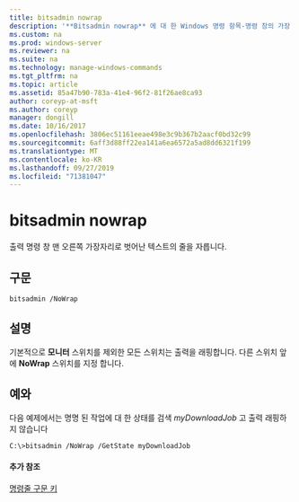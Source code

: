 ```yaml
---
title: bitsadmin nowrap
description: '**Bitsadmin nowrap** 에 대 한 Windows 명령 항목-명령 창의 가장 오른쪽 가장자리를 벗어나 확장 되는 출력 텍스트 줄을 자릅니다.'
ms.custom: na
ms.prod: windows-server
ms.reviewer: na
ms.suite: na
ms.technology: manage-windows-commands
ms.tgt_pltfrm: na
ms.topic: article
ms.assetid: 85a47b90-783a-41e4-96f2-81f26ae8ca93
author: coreyp-at-msft
ms.author: coreyp
manager: dongill
ms.date: 10/16/2017
ms.openlocfilehash: 3806ec51161eeae498e3c9b367b2aacf0bd32c99
ms.sourcegitcommit: 6aff3d88ff22ea141a6ea6572a5ad8dd6321f199
ms.translationtype: MT
ms.contentlocale: ko-KR
ms.lasthandoff: 09/27/2019
ms.locfileid: "71381047"
---
```

# <a name="bitsadmin-nowrap"></a>bitsadmin nowrap

출력 명령 창 맨 오른쪽 가장자리로 벗어난 텍스트의 줄을 자릅니다.

## <a name="syntax"></a>구문

```
bitsadmin /NoWrap
```

## <a name="remarks"></a>설명

기본적으로 **모니터** 스위치를 제외한 모든 스위치는 출력을 래핑합니다. 다른 스위치 앞에 **NoWrap** 스위치를 지정 합니다.

## <a name="BKMK_examples"></a>예와

다음 예제에서는 명명 된 작업에 대 한 상태를 검색 *myDownloadJob* 고 출력 래핑하지 않습니다
```
C:\>bitsadmin /NoWrap /GetState myDownloadJob
```

#### <a name="additional-references"></a>추가 참조

[명령줄 구문 키](command-line-syntax-key.md)